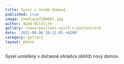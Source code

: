 ```yaml
---
title: Sysel v novém domově
published: true
image: /media/p7200083.jpg
author: ALKA Wildlife
gallery: /news/posílení-syslů-v-pavlovicích
date: '2021-08-06 20:11:05 +0200'
category: gallery
layout: photo
---
```

Sysel umístěný v dočasné ohrádce obhlíží nový domov.
